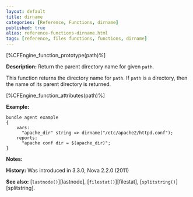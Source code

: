 ```yaml
---
layout: default
title: dirname
categories: [Reference, Functions, dirname]
published: true
alias: reference-functions-dirname.html
tags: [reference, files functions, functions, dirname]
---
```


[%CFEngine_function_prototype(path)%]

**Description:** Return the parent directory name for given `path`.

This function returns the directory name for `path`. If `path` is a 
directory, then the name of its parent directory is returned.

[%CFEngine_function_attributes(path)%]

**Example:**  

```cf3
bundle agent example
{
    vars:
      "apache_dir" string => dirname("/etc/apache2/httpd.conf");
    reports:
      "apache conf dir = $(apache_dir)";
}
```

**Notes:**

**History:** Was introduced in 3.3.0, Nova 2.2.0 (2011)

**See also:** [`lastnode()`][lastnode], [`filestat()`][filestat], 
[`splitstring()`][splitstring].
